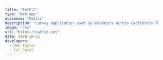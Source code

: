 ```yaml
---
title: "EatFit"
type: "Web App"
audience: "Public"
description: "Survey application used by educators across California for analyzing children's eating habits."
image: "cru"
url: "https://eatfit.net"
date: 2008-10-23
developers:
  - Ken Taylor
  - Cal Doval
---
```

